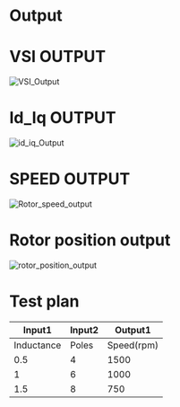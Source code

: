  # Output
 
 # VSI OUTPUT
 
 ![VSI_Output](https://user-images.githubusercontent.com/98873064/160233486-3545ef90-df8a-4c9f-805e-057761bdf914.png)
 
 
 # Id_Iq OUTPUT
 
 ![id_iq_Output](https://user-images.githubusercontent.com/98873064/160233511-c6a06f26-8fae-454a-a63b-096b97a88758.png)


# SPEED OUTPUT

![Rotor_speed_output](https://user-images.githubusercontent.com/98873064/160233548-0e71d95c-3125-4089-9534-508558a9d71a.png)


# Rotor position output

![rotor_position_output](https://user-images.githubusercontent.com/98873064/160233646-fbdf8e25-34f1-4301-b07b-c437a7b9f35d.png)


# Test plan
|Input1|Input2|Output1|
|------|------|-------|
|Inductance|Poles|Speed(rpm)|
|    0.5      |4|1500|  
|    1      |6|1000|   
|    1.5      |8|750|   
